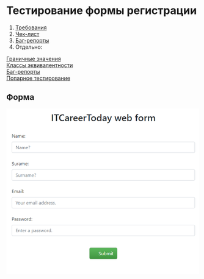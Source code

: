  # Тестирование формы регистрации
   1. [Требования](https://github.com/Despair08/HomeWork/blob/main/CheckL/%D0%A2%D1%80%D0%B5%D0%B1%D0%BE%D0%B2%D0%B0%D0%BD%D0%B8%D1%8F%20%D0%BA%20%D1%84%D0%BE%D1%80%D0%BC%D0%B5%20%D1%80%D0%B5%D0%B3%D0%B8%D1%81%D1%82%D1%80%D0%B0%D1%86%D0%B8%D0%B8.md)
   2. [Чек-лист](https://github.com/Despair08/HomeWork/blob/main/CheckL/Check%20List%20%D0%A4%D0%BE%D1%80%D0%BC%D0%B0%20%D1%80%D0%B5%D0%B3%D0%B8%D1%81%D1%82%D1%80%D0%B0%D1%86%D0%B8%D0%B8%20-%20%D0%9B%D0%B8%D1%81%D1%822.pdf)  
   3. [Баг-репорты]()  
   4. Отдельно:  
  
  [Граничные значения]()  
  [Классы эквивалентности]()  
  [Баг-репорты]()  
  [Попарное тестирование]()  
    
 ## Форма
![Form screenshot](https://github.com/Despair08/HomeWork/blob/main/Images/msedge_2Xyx7bDe1z.png)  

